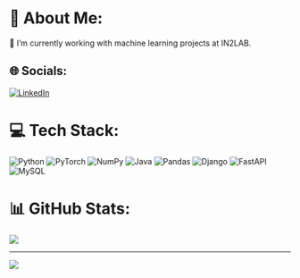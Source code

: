 # 💫 About Me:
🔭 I’m currently working with machine learning projects at IN2LAB.<br>


## 🌐 Socials:
[![LinkedIn](https://img.shields.io/badge/LinkedIn-%230077B5.svg?logo=linkedin&logoColor=white)](https://linkedin.com/in/jader-caro) 

# 💻 Tech Stack:
![Python](https://img.shields.io/badge/python-3670A0?style=for-the-badge&logo=python&logoColor=ffdd54) ![PyTorch](https://img.shields.io/badge/PyTorch-%23EE4C2C.svg?style=for-the-badge&logo=PyTorch&logoColor=white) ![NumPy](https://img.shields.io/badge/numpy-%23013243.svg?style=for-the-badge&logo=numpy&logoColor=white) ![Java](https://img.shields.io/badge/java-%23ED8B00.svg?style=for-the-badge&logo=openjdk&logoColor=white) ![Pandas](https://img.shields.io/badge/pandas-%23150458.svg?style=for-the-badge&logo=pandas&logoColor=white) ![Django](https://img.shields.io/badge/django-%23092E20.svg?style=for-the-badge&logo=django&logoColor=white) ![FastAPI](https://img.shields.io/badge/FastAPI-005571?style=for-the-badge&logo=fastapi) ![MySQL](https://img.shields.io/badge/mysql-%2300000f.svg?style=for-the-badge&logo=mysql&logoColor=white)
# 📊 GitHub Stats:
![](https://github-readme-stats.vercel.app/api/top-langs/?username=jadercaro&theme=dark&hide_border=false&include_all_commits=false&count_private=true&layout=compact)


---
[![](https://visitcount.itsvg.in/api?id=jadercaro&icon=0&color=0)](https://visitcount.itsvg.in)

<!-- Proudly created with GPRM ( https://gprm.itsvg.in ) -->
